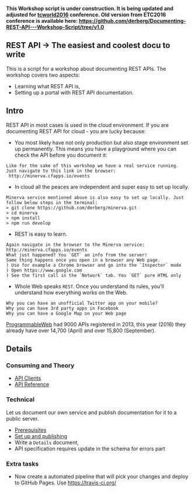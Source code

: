 **This Workshop script is under construction. It is being updated and adjusted for [tcworld2016](http://conferences.tekom.de/tcworld16/tcworld16/) conference.
Old version from ETC2016 conference is available here: https://github.com/derberg/Documenting-REST-API---Workshop-Script/tree/v1.0**

## REST API -> The easiest and coolest docu to write

This is a script for a workshop about documenting REST APIs. The workshop covers two aspects:
- Learning what REST API is,
- Setting up a portal with REST API documentation.

## Intro

REST API in most cases is used in the cloud environment. If you are documenting REST API for cloud - you are lucky because:
- You most likely have not only production but also stage environment set up permanently. This means you have a playground where you can check the API before you document it:
```
Like for the sake of this workshop we have a real service running.
Just navigate to this link in the browser:
 http://minerva.cfapps.io/events
```
- In cloud all the peaces are independent and super easy to set up locally.
```
Minerva service mentioned above is also easy to set up locally. Just follow below steps in the terminal:
> git clone https://github.com/derberg/minerva.git
> cd minerva
> npm install
> npm run develop
```
- REST is easy to learn.
```
Again navigate in the browser to the Minerva service:
http://minerva.cfapps.io/events
What just happened? You `GET` an info from the server!
Same thing happens once you open in a browser any Web page.
) Use for example a Chrome browser and go into the `Inspector` mode
) Open https://www.google.com
) See the first call in the `Network` tab. You `GET` pure HTML only
```
- Whole Web speaks `REST`. Once you understand its rules, you'll understand how everything works on the Web.
```
Why you can have an unofficial Twitter app on your mobile?
Why you can have 3rd party apps in Facebook
Why you can have a Google Map on your Web page
```

[ProgrammableWeb](http://www.programmableweb.com/) had 9000 APIs registered in 2013, this year (2016) they already have over 14,700 (April) and over 15,800 (September).

## Details

### Consuming and Theory

- [API Clients](docu/apiclients.md)
- [API Reference](docu/apireference.md)

### Technical

Let us document our own service and publish documentation for it to a public server.

- [Prerequisites](docu/prerequisites.md)
- [Set up and publishing](docu/using_docu_tool.md)
- Write a `Details` document,
- API specification requires update in the schema for errors part

### Extra tasks

- Now create a automated pipeline that will pick your changes and deploy to GitHub Pages. Use https://travis-ci.org/
